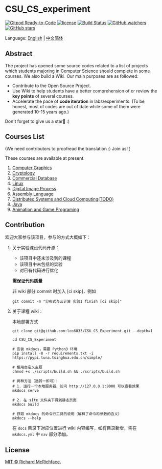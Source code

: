 <!--
 * @Description:
 * @Author: 妄想
 * @Date: 2020-04-04 15:13:21
 * @LastEditTime: 2020-06-19 15:25:45
 * @LastEditors: 妄想
-->

# CSU_CS_experiment

[![Gitpod Ready-to-Code](https://img.shields.io/badge/Gitpod-Ready--to--Code-brightgreen?logo=gitpod&style=flat-square)](https://gitpod.io/#https://github.com/leo6033/CSU_CS_Experiment)
[![license](https://img.shields.io/github/license/leo6033/CSU_CS_Experiment)](LICENSE)
[![Build Status](https://travis-ci.com/leo6033/CSU_CS_Experiment.svg?branch=master)](https://travis-ci.com/leo6033/CSU_CS_Experiment)
[![GitHub watchers](https://img.shields.io/github/watchers/leo6033/CSU_CS_Experiment)](https://github.com/leo6033/CSU_CS_Experiment)
[![GitHub stars](https://img.shields.io/github/stars/leo6033/CSU_CS_Experiment)](https://github.com/leo6033/CSU_CS_Experiment)

Language: [English](https://github.com/leo6033/CSU_CS_Experiment/blob/master/README-en.md) | [中文简体](https://github.com/leo6033/CSU_CS_Experiment/blob/master/README.md) 

## Abstract

The project has opened some source codes related to a list of projects which students majoring in Computer Science should complete in some courses. We also build a Wiki. Our main purposes are as followed:

- Contribute to the Open Source Project.
- Use Wiki to help students have a better comprehension of or review the **key points** of several courses.
- Accelerate the pace of **code iteration** in labs/experiments. (To be honest, most of codes are out of date while some of them were generated 10-15 years ago.)

Don't forget to give us a star💫 :)

## Courses List

(We need contributors to proofread the translation :) Join us! )

These courses are available at present.

<!-- Remeber to change the links after reconstraction -->

1. [Computer Graphics](https://github.com/leo6033/CSU_CS_Experiment/tree/master/%E5%AE%9E%E9%AA%8C%E8%AF%BE%E8%AE%BE%E4%BB%A3%E7%A0%81/%E8%AE%A1%E7%AE%97%E6%9C%BA%E5%9B%BE%E5%BD%A2%E5%AD%A6)
2. [Cryptology](https://github.com/leo6033/CSU_CS_Experiment/tree/master/%E5%AE%9E%E9%AA%8C%E8%AF%BE%E8%AE%BE%E4%BB%A3%E7%A0%81/%E5%AF%86%E7%A0%81%E5%AD%A6)
3. [Commercial Database](https://github.com/leo6033/CSU_CS_Experiment/tree/master/%E5%AE%9E%E9%AA%8C%E8%AF%BE%E8%AE%BE%E4%BB%A3%E7%A0%81/%E5%A4%A7%E5%9E%8B%E6%95%B0%E6%8D%AE%E5%BA%93)
4. [Linux](https://github.com/leo6033/CSU_CS_Experiment/tree/master/%E5%AE%9E%E9%AA%8C%E8%AF%BE%E8%AE%BE%E4%BB%A3%E7%A0%81/Linux)
5. [Digital Image Process](https://github.com/leo6033/CSU_CS_Experiment/tree/master/%E5%AE%9E%E9%AA%8C%E8%AF%BE%E8%AE%BE%E4%BB%A3%E7%A0%81/%E6%95%B0%E5%AD%97%E5%9B%BE%E5%83%8F%E5%A4%84%E7%90%86)
6. [Assembly Language](https://github.com/leo6033/CSU_CS_Experiment/tree/master/%E5%AE%9E%E9%AA%8C%E8%AF%BE%E8%AE%BE%E4%BB%A3%E7%A0%81/%E6%B1%87%E7%BC%96%E8%AF%BE%E8%AE%BE)
7. [Distributed Systems and Cloud Computing(TODO)](https://github.com/leo6033/CSU_CS_Experiment/tree/master/%E5%AE%9E%E9%AA%8C%E8%AF%BE%E8%AE%BE%E4%BB%A3%E7%A0%81/%E5%88%86%E5%B8%83%E5%BC%8F%E4%B8%8E%E4%BA%91%E8%AE%A1%E7%AE%97)
8. [Java](https://github.com/leo6033/Java_Project)
9. [Animation and Game Programing](https://github.com/leo6033/UnityLearing/tree/master/TanksWar)

## Contribution

<!-- TODO -->

欢迎大家参与该项目，参与的方式大概如下：

1. 关于实验课设代码开源：

   - 该项目中还未涉及到的课程
   - 该项目中未包括的实验
   - 对已有代码进行优化

   **需保证代码质量**

   非 wiki 部分 commit 时加入 [ci skip]，例如

   ```
   git commit -m "分布式与云计算 实验1 finish [ci skip]"
   ```

2. 关于课程 wiki：

   本地部署方式

   ```
   git clone git@github.com:leo6033/CSU_CS_Experiment.git --depth=1

   cd CSU_CS_Experiment

   # 安装 mkdocs，需要 Python3 环境
   pip install -U -r requirements.txt -i https://pypi.tuna.tsinghua.edu.cn/simple/

   # 使用自定义主题
   chmod +x ./scripts/build.sh && ./scripts/build.sh

   # 两种方法（选其一即可）：
   # 1. 运行一个本地服务器，访问 http://127.0.0.1:8000 可以查看效果
   mkdocs serve

   # 2. 在 site 文件夹下得到静态页面
   mkdocs build

   # 获取 mkdocs 的命令行工具的说明（解释了命令和参数的含义）
   mkdocs --help
   ```

   在 `docs` 目录下对应位置进行 wiki 内容编写，如有目录新增，需在 `mkdocs.yml` 中 `nav` 部分添加。

## License

[MIT © Richard McRichface.](LICENSE)
